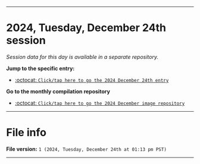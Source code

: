 
***

# 2024, Tuesday, December 24th session

_Session data for this day is available in a separate repository._

**Jump to the specific entry:**

- [:octocat: `Click/tap here to go the 2024 December 24th entry`](https://github.com/seanpm2001/SeansLifeArchive_Images_ModernSmurfsVillage_Y2024_V12/tree/SeansLifeArchive_ModernSmurfsVillage_Y2024_V12_Main-dev/2024/12_December/24/)

**Go to the monthly compilation repository**

- [:octocat: `Click/tap here to go the 2024 December image repository`](https://github.com/seanpm2001/SeansLifeArchive_Images_ModernSmurfsVillage_Y2024_V12/)

***

# File info

**File version:** `1 (2024, Tuesday, December 24th at 01:13 pm PST)`

***
